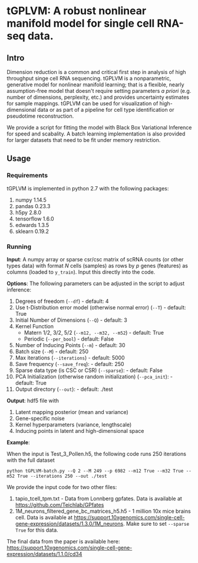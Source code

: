# tGPLVM: A robust nonlinear manifold model for single cell RNA-seq data.
## Intro

Dimension reduction is a common and critical first step in analysis of high throughput singe cell RNA sequencing. tGPLVM is a nonparametric, generative model for nonlinear manifold learning; that is a flexible, nearly assumption-free model that doesn't require setting parameters *a priori* (e.g. number of dimensions, perplexity, etc.) and provides uncertainty estimates for sample mappings. tGPLVM can be used for visualization of high-dimensional data or as part of a pipeline for cell type identification or pseudotime reconstruction. 

We provide a script for fitting the model with Black Box Variational Inference for speed and scabality. A batch learning implementation is also provided for larger datasets that need to be fit under memory restriction.

## Usage

### Requirements

tGPLVM is implemented in python 2.7 with the following packages:
1. numpy 1.14.5
2. pandas 0.23.3
3. h5py 2.8.0
4. tensorflow 1.6.0
5. edwards 1.3.5
6. sklearn 0.19.2

### Running
**Input**: A numpy array or sparse csr/csc matrix of scRNA counts (or other types data) with format *N* cells (samples) as rows by *p* genes (features) as columns (loaded to ```y_train```). Input this directly into the code.

**Options**:
The following parameters can be adjusted in the script to adjust inference:

1. Degrees of freedom (```--df```) - default: 4
2. Use t-Distribution error model (otherwise normal error) (```--T```) - default: True
3. Initial Number of Dimensions (```--Q```) - default: 3
4. Kernel Function
    + Matern 1/2, 3/2, 5/2 (```--m12, --m32, --m52```) - default: True
    + Periodic (```--per_bool```) - default: False
5. Number of Inducing Points (```--m```) - default: 30
6. Batch size (```--M```) - default: 250
7. Max iterations (```--iterations```) - default: 5000
8. Save frequency (```--save_freq```): - default: 250
9. Sparse data type (is CSC or CSR) (```--sparse```): - default: False
10. PCA Initialization (otherwise random initialization) (```--pca_init```): - default: True
11. Output directory (```--out```): - default: ./test

**Output**: hdf5 file with
1. Latent mapping posterior (mean and variance)
2. Gene-specific noise
3. Kernel hyperparameters (variance, lengthscale)
4. Inducing points in latent and high-dimensional space

**Example**:

When the input is Test_3_Pollen.h5, the following code runs 250 iterations with the full dataset

```python tGPLVM-batch.py --Q 2 --M 249 --p 6982 --m12 True --m32 True --m52 True --iterations 250 --out ./test```

We provide the input code for two other files:
1. tapio_tcell_tpm.txt - Data from Lonnberg gpfates. Data is available at https://github.com/Teichlab/GPfates
2. 1M_neurons_filtered_gene_bc_matrices_h5.h5 - 1 million 10x mice brains cell. Data is available at https://support.10xgenomics.com/single-cell-gene-expression/datasets/1.3.0/1M_neurons. Make sure to set    ```--sparse True``` for this data.

The final data from the paper is available here: https://support.10xgenomics.com/single-cell-gene-expression/datasets/1.1.0/cd34


